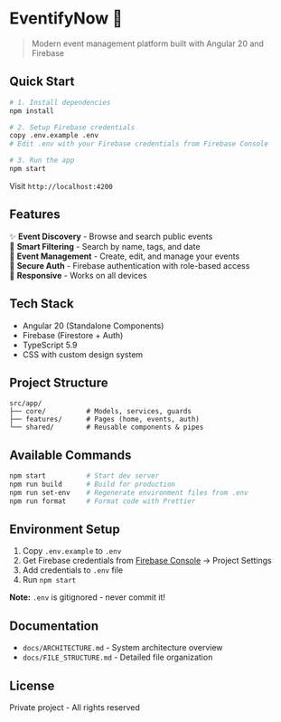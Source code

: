 # EventifyNow 🎉

> Modern event management platform built with Angular 20 and Firebase

## Quick Start

```bash
# 1. Install dependencies
npm install

# 2. Setup Firebase credentials
copy .env.example .env
# Edit .env with your Firebase credentials from Firebase Console

# 3. Run the app
npm start
```

Visit `http://localhost:4200`

## Features

✨ **Event Discovery** - Browse and search public events  
🎯 **Smart Filtering** - Search by name, tags, and date  
📝 **Event Management** - Create, edit, and manage your events  
🔐 **Secure Auth** - Firebase authentication with role-based access  
📱 **Responsive** - Works on all devices  

## Tech Stack

- Angular 20 (Standalone Components)
- Firebase (Firestore + Auth)
- TypeScript 5.9
- CSS with custom design system

## Project Structure

```
src/app/
├── core/          # Models, services, guards
├── features/      # Pages (home, events, auth)
└── shared/        # Reusable components & pipes
```

## Available Commands

```bash
npm start          # Start dev server
npm run build      # Build for production
npm run set-env    # Regenerate environment files from .env
npm run format     # Format code with Prettier
```

## Environment Setup

1. Copy `.env.example` to `.env`
2. Get Firebase credentials from [Firebase Console](https://console.firebase.google.com/) → Project Settings
3. Add credentials to `.env` file
4. Run `npm start`

**Note:** `.env` is gitignored - never commit it!

## Documentation

- `docs/ARCHITECTURE.md` - System architecture overview
- `docs/FILE_STRUCTURE.md` - Detailed file organization

## License

Private project - All rights reserved
